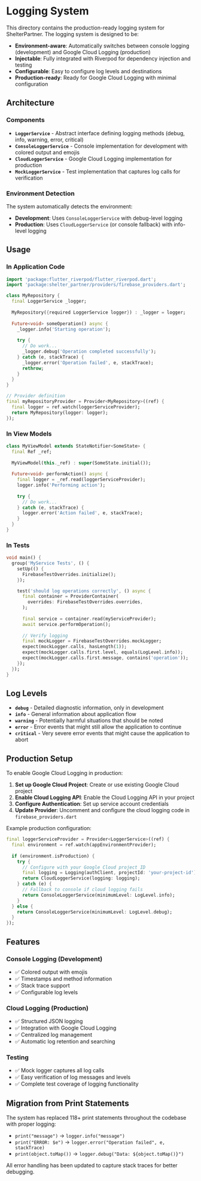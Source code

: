 # Logging System

This directory contains the production-ready logging system for ShelterPartner. The logging system is designed to be:

- **Environment-aware**: Automatically switches between console logging (development) and Google Cloud Logging (production)
- **Injectable**: Fully integrated with Riverpod for dependency injection and testing
- **Configurable**: Easy to configure log levels and destinations
- **Production-ready**: Ready for Google Cloud Logging with minimal configuration

## Architecture

### Components

- **`LoggerService`** - Abstract interface defining logging methods (debug, info, warning, error, critical)
- **`ConsoleLoggerService`** - Console implementation for development with colored output and emojis
- **`CloudLoggerService`** - Google Cloud Logging implementation for production
- **`MockLoggerService`** - Test implementation that captures log calls for verification

### Environment Detection

The system automatically detects the environment:
- **Development**: Uses `ConsoleLoggerService` with debug-level logging
- **Production**: Uses `CloudLoggerService` (or console fallback) with info-level logging

## Usage

### In Application Code

```dart
import 'package:flutter_riverpod/flutter_riverpod.dart';
import 'package:shelter_partner/providers/firebase_providers.dart';

class MyRepository {
  final LoggerService _logger;
  
  MyRepository({required LoggerService logger}) : _logger = logger;
  
  Future<void> someOperation() async {
    _logger.info('Starting operation');
    
    try {
      // Do work...
      _logger.debug('Operation completed successfully');
    } catch (e, stackTrace) {
      _logger.error('Operation failed', e, stackTrace);
      rethrow;
    }
  }
}

// Provider definition
final myRepositoryProvider = Provider<MyRepository>((ref) {
  final logger = ref.watch(loggerServiceProvider);
  return MyRepository(logger: logger);
});
```

### In View Models

```dart
class MyViewModel extends StateNotifier<SomeState> {
  final Ref _ref;
  
  MyViewModel(this._ref) : super(SomeState.initial());
  
  Future<void> performAction() async {
    final logger = _ref.read(loggerServiceProvider);
    logger.info('Performing action');
    
    try {
      // Do work...
    } catch (e, stackTrace) {
      logger.error('Action failed', e, stackTrace);
    }
  }
}
```

### In Tests

```dart
void main() {
  group('MyService Tests', () {
    setUp(() {
      FirebaseTestOverrides.initialize();
    });

    test('should log operations correctly', () async {
      final container = ProviderContainer(
        overrides: FirebaseTestOverrides.overrides,
      );
      
      final service = container.read(myServiceProvider);
      await service.performOperation();
      
      // Verify logging
      final mockLogger = FirebaseTestOverrides.mockLogger;
      expect(mockLogger.calls, hasLength(1));
      expect(mockLogger.calls.first.level, equals(LogLevel.info));
      expect(mockLogger.calls.first.message, contains('operation'));
    });
  });
}
```

## Log Levels

- **`debug`** - Detailed diagnostic information, only in development
- **`info`** - General information about application flow
- **`warning`** - Potentially harmful situations that should be noted
- **`error`** - Error events that might still allow the application to continue
- **`critical`** - Very severe error events that might cause the application to abort

## Production Setup

To enable Google Cloud Logging in production:

1. **Set up Google Cloud Project**: Create or use existing Google Cloud project
2. **Enable Cloud Logging API**: Enable the Cloud Logging API in your project
3. **Configure Authentication**: Set up service account credentials
4. **Update Provider**: Uncomment and configure the cloud logging code in `firebase_providers.dart`

Example production configuration:

```dart
final loggerServiceProvider = Provider<LoggerService>((ref) {
  final environment = ref.watch(appEnvironmentProvider);
  
  if (environment.isProduction) {
    try {
      // Configure with your Google Cloud project ID
      final logging = Logging(authClient, projectId: 'your-project-id');
      return CloudLoggerService(logging: logging);
    } catch (e) {
      // Fallback to console if cloud logging fails
      return ConsoleLoggerService(minimumLevel: LogLevel.info);
    }
  } else {
    return ConsoleLoggerService(minimumLevel: LogLevel.debug);
  }
});
```

## Features

### Console Logging (Development)
- ✅ Colored output with emojis
- ✅ Timestamps and method information
- ✅ Stack trace support
- ✅ Configurable log levels

### Cloud Logging (Production)
- ✅ Structured JSON logging
- ✅ Integration with Google Cloud Logging
- ✅ Centralized log management
- ✅ Automatic log retention and searching

### Testing
- ✅ Mock logger captures all log calls
- ✅ Easy verification of log messages and levels
- ✅ Complete test coverage of logging functionality

## Migration from Print Statements

The system has replaced 118+ print statements throughout the codebase with proper logging:

- `print("message")` → `logger.info("message")`
- `print("ERROR: $e")` → `logger.error("Operation failed", e, stackTrace)`
- `print(object.toMap())` → `logger.debug("Data: ${object.toMap()}")`

All error handling has been updated to capture stack traces for better debugging.